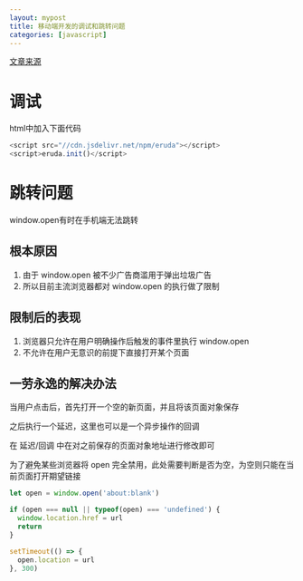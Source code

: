 ```yaml
---
layout: mypost
title: 移动端开发的调试和跳转问题
categories: [javascript]
---
```


[文章来源](https://blog.csdn.net/asing1elife/article/details/84984656)

# 调试

html中加入下面代码
```js
<script src="//cdn.jsdelivr.net/npm/eruda"></script>
<script>eruda.init()</script>
```

# 跳转问题

window.open有时在手机端无法跳转

## 根本原因

1. 由于 window.open 被不少广告商滥用于弹出垃圾广告
2. 所以目前主流浏览器都对 window.open 的执行做了限制

## 限制后的表现

1. 浏览器只允许在用户明确操作后触发的事件里执行 window.open
2. 不允许在用户无意识的前提下直接打开某个页面

## 一劳永逸的解决办法

当用户点击后，首先打开一个空的新页面，并且将该页面对象保存

之后执行一个延迟，这里也可以是一个异步操作的回调

在 延迟/回调 中在对之前保存的页面对象地址进行修改即可

为了避免某些浏览器将 open 完全禁用，此处需要判断是否为空，为空则只能在当前页面打开期望链接

```js
let open = window.open('about:blank')

if (open === null || typeof(open) === 'undefined') {
  window.location.href = url
  return
}

setTimeout(() => {
  open.location = url
}, 300)
```
